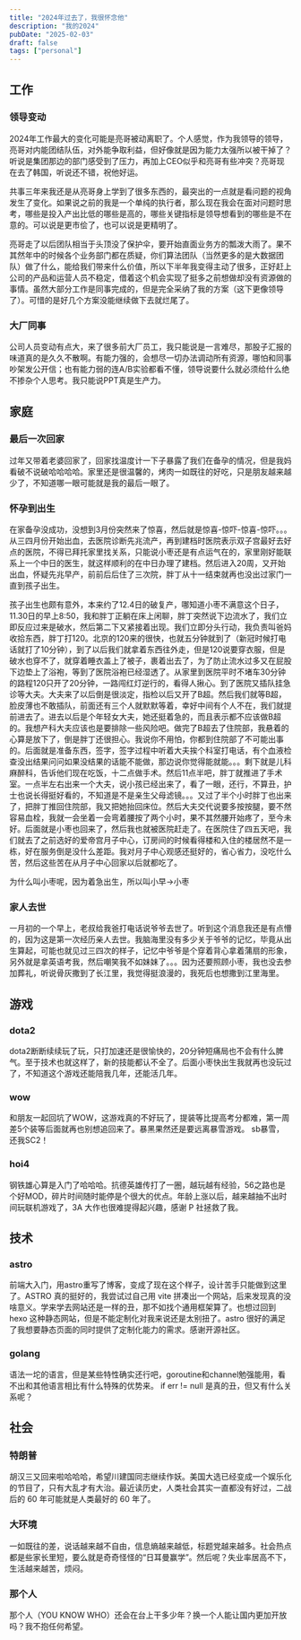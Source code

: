 ```yaml
---
title: "2024年过去了，我很怀念他"
description: "我的2024"
pubDate: "2025-02-03"
draft: false
tags: ["personal"]
---
```


## 工作

### 领导变动

2024年工作最大的变化可能是亮哥被动离职了。个人感觉，作为我领导的领导，亮哥对内能团结队伍，对外能争取利益，但好像就是因为能力太强所以被干掉了？听说是集团那边的部门感受到了压力，再加上CEO似乎和亮哥有些冲突？亮哥现在去了韩国，听说还不错，祝他好运。

共事三年来我还是从亮哥身上学到了很多东西的，最突出的一点就是看问题的视角发生了变化。如果说之前的我是一个单纯的执行者，那么现在我会在面对问题时思考，哪些是投入产出比低的哪些是高的，哪些关键指标是领导想看到的哪些是不在意的。可以说是更市侩了，也可以说是更精明了。

亮哥走了以后团队相当于头顶没了保护伞，要开始直面业务方的瓢泼大雨了。果不其然年中的时候各个业务部门都在质疑，你们算法团队（当然更多的是大数据团队）做了什么，能给我们带来什么价值，所以下半年我变得主动了很多，正好赶上公司的产品和运营人员不稳定，借着这个机会实现了挺多之前想做却没有资源做的事情。虽然大部分工作是同事完成的，但是完全采纳了我的方案（这下更像领导了）。可惜的是好几个方案没能继续做下去就烂尾了。

### 大厂同事

公司人员变动有点大，来了很多前大厂员工，我只能说是一言难尽，那股子汇报的味道真的是久久不散啊。有能力强的，会想尽一切办法调动所有资源，哪怕和同事吵架发公开信；也有能力弱的连A/B实验都看不懂，领导说要什么就必须给什么绝不掺杂个人思考。我只能说PPT真是生产力。

## 家庭

### 最后一次回家

过年又带着老婆回家了，回家找温度计一下子暴露了我们在备孕的情况，但是我妈看破不说破哈哈哈哈。家里还是很温馨的，烤肉一如既往的好吃，只是朋友越来越少了，不知道哪一眼可能就是我的最后一眼了。

### 怀孕到出生

在家备孕没成功，没想到3月份突然来了惊喜，然后就是惊喜-惊吓-惊喜-惊吓。。。从三四月份开始出血，去医院诊断先兆流产，再到建档时医院表示双子宫最好去好点的医院，不得已拜托家里找关系，只能说小枣还是有点运气在的，家里刚好能联系上一个中日的医生，就这样顺利的在中日办理了建档。然后进入20周，又开始出血，怀疑先兆早产，前前后后住了三次院，胖丁从十一结束就再也没出过家门一直到孩子出生。

孩子出生也颇有意外，本来约了12.4日的破复产，哪知道小枣不满意这个日子，11.30日的早上8:50，我和胖丁正躺在床上闲聊，胖丁突然说下边流水了，我们立即反应过来是破水，然后第二下又紧接着出现。我们立即分头行动，我负责叫爸妈收拾东西，胖丁打120。北京的120来的很快，也就五分钟就到了（新冠时候打电话就打了10分钟），到了以后我们就拿着东西往外走，但是120说要穿衣服，但是破水也穿不了，就穿着睡衣盖上了被子，裹着出去了，为了防止流水过多又在屁股下边垫上了浴袍，等到了医院浴袍已经湿透了。从家里到医院平时不堵车30分钟的路程120只开了20分钟，一路闯红灯逆行的，看得人揪心。到了医院又插队挂急诊等大夫。大夫来了以后倒是很淡定，指检以后又开了B超。然后我们就等B超，脸皮薄也不敢插队，前面还有三个人就默默等着，幸好中间有个人不在，我们就提前进去了。进去以后是个年轻女大夫，她还挺着急的，而且表示都不应该做B超的。我想产科大夫应该也是要排除一些风险吧。做完了B超去了住院部，我悬着的心算是放下了，倒是胖丁还很担心。我说你不用怕，你都到住院部了不可能出事的。后面就是准备东西，签字，签字过程中听着大夫挨个科室打电话，有个血液检查没出结果问问如果没结果的话能不能做，那边说你觉得能就能。。。剩下就是儿科麻醉科，告诉他们现在吃饭，十二点做手术。然后11点半吧，胖丁就推进了手术室。一点半左右出来一个大夫，说小孩已经出来了，看了一眼，还行，不算丑，护士也说长得挺好看的，不知道是不是亲生父母滤镜。。。又过了半个小时胖丁也出来了，把胖丁推回住院部，我又把她抬回床位。然后大夫交代说要多按按腿，要不然容易血栓，我就一会坐着一会弯着腰按了两个小时，果不其然腰开始疼了，至今未好。后面就是小枣也回来了，然后我也就被医院赶走了。在医院住了四五天吧，我们就去了之前选好的爱帝宫月子中心，订房间的时候看得楼和入住的楼居然不是一栋，好在服务倒是没什么差距。我对月子中心观感还挺好的，省心省力，没吃什么苦，然后这些苦在从月子中心回家以后就都吃了。

为什么叫小枣呢，因为着急出生，所以叫小早->小枣

### 家人去世

一月初的一个早上，老叔给我爸打电话说爷爷去世了。听到这个消息我还是有点懵的，因为这是第一次经历亲人去世。我脑海里没有多少关于爷爷的记忆，毕竟从出生算起，可能也就见过三四次的样子，记忆中爷爷是个穿着背心拿着蒲扇的形象，另外就是拿英语考我，然后嘲笑我不如妹妹了。。。因为还要照顾小枣，我也没去参加葬礼，听说骨灰撒到了长江里，我觉得挺浪漫的，我死后也想撒到江里海里。

## 游戏

### dota2

dota2断断续续玩了玩，只打加速还是很愉快的，20分钟短痛局也不会有什么脾气。至于技术也就这样了，新的技能都认不全了。后面小枣快出生我就再也没玩过了，不知道这个游戏还能陪我几年，还能活几年。

### wow

和朋友一起回坑了WOW，这游戏真的不好玩了，提装等比提高考分都难，第一周差5个装等后面就再也别想追回来了。暴黑果然还是要远离暴雪游戏。 sb暴雪，还我SC2！

### hoi4

钢铁雄心算是入门了哈哈哈。抗德英雄传打了一圈，越玩越有经验，56之路也是个好MOD，碎片时间随时能停是个很大的优点。年龄上涨以后，越来越抽不出时间玩联机游戏了，3A 大作也很难提得起兴趣，感谢 P 社拯救了我。

## 技术

### astro

前端大入门，用astro重写了博客，变成了现在这个样子，设计苦手只能做到这里了。ASTRO 真的挺好的，我尝试过自己用 vite 拼凑出一个网站，后来发现真的没啥意义。学来学去网站还是一样的丑，那不如找个通用框架算了。也想过回到 hexo 这种静态网站，但是不能定制化对我来说还是太别扭了。astro 很好的满足了我想要静态页面的同时提供了定制化能力的需求。感谢开源社区。

### golang

语法一坨的语言，但是某些特性确实还行吧，goroutine和channel勉强能用，看不出和其他语言相比有什么特殊的优势来。
if err != null 是真的丑，但又有什么关系呢？

## 社会

### 特朗普

胡汉三又回来啦哈哈哈，希望川建国同志继续作妖。美国大选已经变成一个娱乐化的节目了，只有大乱才有大治。最近读历史，人类社会其实一直都没有好过，二战后的 60 年可能就是人类最好的 60 年了。

### 大环境

一如既往的差，说话越来越不自由，信息熵越来越低，标题党越来越多。社会热点都是些家长里短，要么就是奇奇怪怪的“日耳曼赢学”。然后呢？失业率居高不下，生活越来越苦，烦闷。

### 那个人

那个人（YOU KNOW WHO）还会在台上干多少年？换一个人能让国内更加开放吗？我不抱任何希望。
